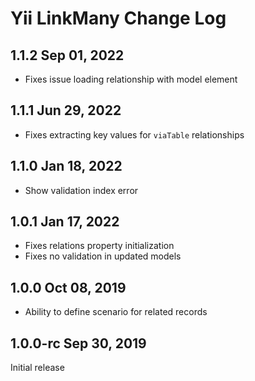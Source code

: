 Yii LinkMany Change Log
=======================

1.1.2 Sep 01, 2022
------------------

- Fixes issue loading relationship with model element


1.1.1 Jun 29, 2022
------------------

- Fixes extracting key values for `viaTable` relationships

1.1.0 Jan 18, 2022
------------------

- Show validation index error

1.0.1 Jan 17, 2022
------------------

- Fixes relations property initialization
- Fixes no validation in updated models

1.0.0 Oct 08, 2019
------------------

- Ability to define scenario for related records


1.0.0-rc Sep 30, 2019
---------------------

Initial release
